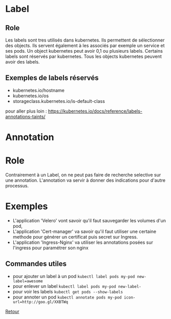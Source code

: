 # Label
## Role
Les labels sont tres utilisés dans kubernetes. Ils permettent de sélectionner des objects. Ils servent également à les associés par exemple un service et ses pods.
Un object kubernetes peut avoir 0,1 ou plusieurs labels. Certains labels sont réservés par kubernetes.
Tous les objects kubernetes peuvent avoir des labels.
## Exemples de labels réservés
- kubernetes.io/hostname
- kubernetes.io/os
- storageclass.kubernetes.io/is-default-class

pour aller plus loin : https://kubernetes.io/docs/reference/labels-annotations-taints/

# Annotation
# Role
Contrairement à un Label, on ne peut pas faire de recherche selective sur une annotation. L'annotation va servir
à donner des indications pour d'autre processus. 
# Exemples
- L'application 'Velero' vont savoir qu'il faut sauvegarder les volumes d'un pod, 
- L'application 'Cert-manager' va savoir qu'il faut utiliser une certaine methode pour générer un certificat puis secret sur Ingress.
- L'application 'Ingress-Nginx' va utiliser les annotations posées sur l'ingress pour paramétrer son nginx 

## Commandes utiles
- pour ajouter un label à un pod 
```kubectl label pods my-pod new-label=awesome```
- pour enlever un label
```kubectl label pods my-pod new-label-```
- pour voir les labels
```kubectl get pods --show-labels```
- pour annoter un pod
```kubectl annotate pods my-pod icon-url=http://goo.gl/XXBTWq```


[Retour](https://obeyler.github.io/Formation-K8S/)
